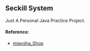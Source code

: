 ## Seckill System 

Just A Personal Java Practice Project.



#### Reference:

* [miaosha_Shop](https://github.com/MaJesTySA/miaosha_Shop)


